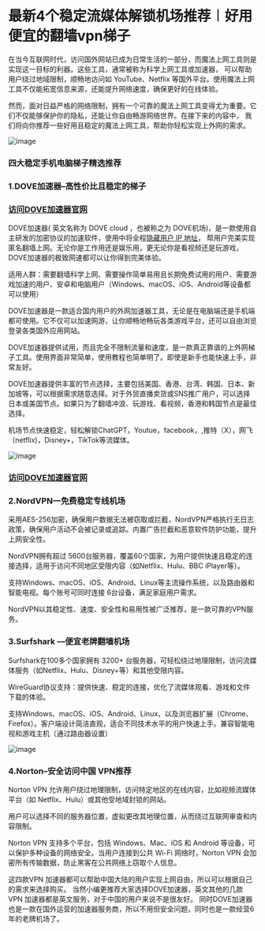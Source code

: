 # 最新4个稳定流媒体解锁机场推荐︱好用便宜的翻墙vpn梯子

在当今互联网时代，访问国外网站已成为日常生活的一部分，而魔法上网工具则是实现这一目标的利器。这些工具，通常被称为科学上网工具或加速器，
可以帮助用户绕过地域限制，顺畅地访问如 YouTube、Netflix 等国外平台。使用魔法上网工具不仅能拓宽信息来源，还能提升网络速度，确保更好的在线体验。

然而，面对日益严格的网络限制，拥有一个可靠的魔法上网工具变得尤为重要。它们不仅能够保护你的隐私，还能让你自由畅游网络世界。在接下来的内容中，
我们将向你推荐一些好用且稳定的魔法上网工具，帮助你轻松实现上外网的需求。

![image](https://github.com/user-attachments/assets/dbcf3778-8fcc-4855-9053-8b1565faa3b6)

### 四大稳定手机电脑梯子精选推荐

### 1.DOVE加速器–高性价比且稳定的梯子
### [访问DOVE加速器官网](https://dove8.cc/a.php?alavBTtF8UB)

DOVE加速器( 英文名称为 DOVE cloud ，也被称之为 DOVE机场)，是一款使用自主研发的加密协议的加速软件，使用中将全程[隐藏用户 IP 地址](https://appletalking.cc/archives/2279)，
帮用户完美实现匿名翻墙上网。无论你是工作用还是娱乐用，更无论你是看视频还是玩游戏，DOVE加速器的极致网速都可以让你得到完美体验。

适用人群：需要翻墙科学上网、需要操作简单易用且长期免费试用的用户、需要游戏加速的用户、安卓和电脑用户（Windows、macOS、iOS、Android等设备都可以使用）

DOVE加速器是一款适合国内用户的外网加速器工具，无论是在电脑端还是手机端都可使用。它不仅可以加速网游，让你顺畅地畅玩各类游戏平台，还可以自由浏览登录各类国外应用网站。

DOVE加速器提供试用，而且完全不限制流量和速度，是一款真正靠谱的上外网梯子工具。使用界面非常简单，使用教程也简单明了。即使是新手也能快速上手，非常友好。

DOVE加速器提供丰富的节点选择，主要包括美国、香港、台湾、韩国、日本、新加坡等，可以根据需求随意选择。对于外贸直播卖货或SNS推广用户，可以选择日本或美国节点。如果只为了翻墙冲浪、玩游戏、看视频，香港和韩国节点是最佳选择。

机场节点快速稳定，轻松解锁ChatGPT，Youtue，facebook，,推特（X），网飞（netflix)，Disney+，TikTok等流媒体。

![image](https://github.com/user-attachments/assets/dae2761b-5499-44d6-9e1a-116beb82e815)

### [访问DOVE加速器官网](https://dove8.cc/a.php?alavBTtF8UB)

### 2.NordVPN—免费稳定专线机场

采用AES-256加密，确保用户数据无法被窃取或拦截，NordVPN严格执行无日志政策，确保用户活动不会被记录或追踪。内置广告拦截和恶意软件防护功能，提升上网安全性。

NordVPN拥有超过 5600台服务器，覆盖60个国家，为用户提供快速且稳定的连接选择，适用于访问不同地区受限内容（如Netflix、Hulu、BBC iPlayer等）。

支持Windows、macOS、iOS、Android、Linux等主流操作系统，以及路由器和智能电视。每个账号可同时连接 6台设备，满足家庭用户需求。

NordVPN以其稳定性、速度、安全性和易用性被广泛推荐，是一款可靠的VPN服务。

### 3.Surfshark —便宜老牌翻墙机场

Surfshark在100多个国家拥有 3200+ 台服务器，可轻松绕过地理限制，访问流媒体服务（如Netflix、Hulu、Disney+等）和其他受限内容。

WireGuard协议支持：提供快速、稳定的连接，优化了流媒体观看、游戏和文件下载的体验。

支持Windows、macOS、iOS、Android、Linux，以及浏览器扩展（Chrome、Firefox）。客户端设计简洁直观，适合不同技术水平的用户快速上手。兼容智能电视和游戏主机（通过路由器设置）

![image](https://github.com/user-attachments/assets/ad880c43-5c9d-40a7-9314-3f0ceee5437c)

### 4.Norton–安全访问中国 VPN推荐

Norton VPN 允许用户绕过地理限制，访问特定地区的在线内容，比如视频流媒体平台（如 Netflix、Hulu）或其他受地域封锁的网站。

用户可以选择不同的服务器位置，虚拟更改其地理位置，从而绕过互联网审查和内容限制。

Norton VPN 支持多个平台，包括 Windows、Mac、iOS 和 Android 等设备，可以保护多种设备的网络安全。当用户连接到公共 Wi-Fi 网络时，Norton VPN 会加密所有传输数据，防止黑客在公共网络上窃取个人信息。

这四款VPN 加速器都可以帮助中国大陆的用户实现上网自由，所以可以根据自己的需求来选择购买。 当然小编更推荐大家选择DOVE加速器，英文其他的几款VPN 加速器都是英文服务，对于中国的用户来说不是很友好。 同时DOVE加速器也是一款在国外运营的加速器服务商，所以不用但安全问题，同时也是一款经营6年的老牌机场了。


